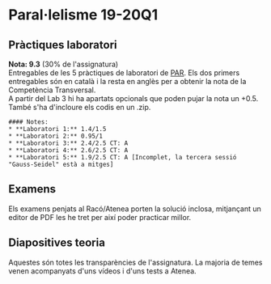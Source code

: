 # Paral·lelisme 19-20Q1  
## Pràctiques laboratori  
**Nota: 9.3** (30% de l'assignatura)  
Entregables de les 5 pràctiques de laboratori de [PAR](https://www.fib.upc.edu/ca/estudis/graus/grau-en-enginyeria-informatica/pla-destudis/assignatures/PAR). Els dos primers entregables són en català
i la resta en anglès per a obtenir la nota de la Competència Transversal.  
A partir del Lab 3 hi ha apartats opcionals que poden pujar la nota un +0.5. També s'ha d'incloure
els codis en un .zip.  
```
#### Notes:
* **Laboratori 1:** 1.4/1.5
* **Laboratori 2:** 0.95/1
* **Laboratori 3:** 2.4/2.5 CT: A
* **Laboratori 4:** 2.6/2.5 CT: A
* **Laboratori 5:** 1.9/2.5 CT: A [Incomplet, la tercera sessió "Gauss-Seidel" està a mitges]  
```
## Examens  
Els examens penjats al Racó/Atenea porten la solució inclosa, mitjançant un editor de PDF les he tret per així poder practicar millor.  
## Diapositives teoria  
Aquestes són totes les transparències de l'assignatura. La majoria de temes venen acompanyats d'uns vídeos i d'uns tests a Atenea.

